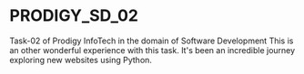 # PRODIGY_SD_02
Task-02 of Prodigy InfoTech in the domain of
Software Development This is an other wonderful experience with this task.
It's been an incredible journey exploring new websites using Python.
